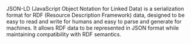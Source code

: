  JSON-LD (JavaScript Object Notation for Linked Data) is a serialization format for RDF (Resource Description Framework) data, designed to be easy to read and write for humans and easy to parse and generate for machines. It allows RDF data to be represented in JSON format while maintaining compatibility with RDF semantics.